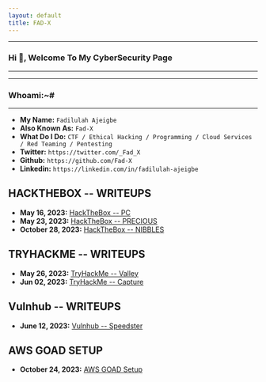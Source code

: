 ```yaml
---
layout: default
title: FAD-X
---
```

* * *
### Hi 👋, Welcome To My CyberSecurity Page
* * *

* * *
### Whoami:~#
* * *

- **My Name:**    `Fadilulah Ajeigbe`
- **Also Known As:** `Fad-X`
- **What Do I Do:**  `CTF / Ethical Hacking / Programming / Cloud Services / Red Teaming / Pentesting `
- **Twitter:** `https://twitter.com/_Fad_X`
- **Github:** `https://github.com/Fad-X`
- **Linkedin:** `https://linkedin.com/in/fadilulah-ajeigbe`


## **HACKTHEBOX -- WRITEUPS**
- **May 16, 2023:** [HackTheBox -- PC](https://github.com/Fad-X/Write-Up/blob/main/htb/PC/Hack%20The%20Box%20PC%20384d9e92dc2a4799b60ea6bb3dea9892.md)
- **May 23, 2023:** [HackTheBox -- PRECIOUS](https://github.com/Fad-X/Write-Up/blob/main/htb/precious/Hack%20The%20Box%20Precious%20fec6cf67dcae43dfb0f8276daf44ef77.md)
- **October 28, 2023:** [HackTheBox -- NIBBLES](https://github.com/Fad-X/Write-Up/blob/main/htb/NIBBLES/NIBBLES/HTB%20NIBBLES%20Walkthrough%20FAD-X.md)


## **TRYHACKME -- WRITEUPS**
- **May 26, 2023:** [TryHackMe -- Valley](https://github.com/Fad-X/Write-Up/blob/main/thm/Valley/TRYHACKME%20Valley%20b8efeb18d0f14105a88e7ce8374ac0e4.md)
- **Jun 02, 2023:** [TryHackMe -- Capture](https://github.com/Fad-X/Write-Up/blob/main/thm/Capture/TRYHACKME%20CAPTURE!%206b09ddb609fc40c788877387d8567ffd.md)


## **Vulnhub -- WRITEUPS**
- **June 12, 2023:** [Vulnhub -- Speedster](https://github.com/Fad-X/Write-Up/blob/main/labs/Scarlet%20Speedster%20b1b89bf70da94cf5894f1b7bf906a09a.md)


## **AWS GOAD SETUP**
- **October 24, 2023:** [AWS GOAD Setup](https://github.com/Fad-X/Write-Up/blob/main/AWS%20GOAD%20Setup)
